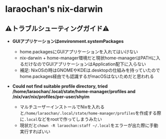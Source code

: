 # laraochan's nix-darwin

## ⚠️トラブルシューティングガイド⚠️

- **GUIアプリケーションはenvironment.systemPackages**
  - home.packagesにGUIアプリケーションを入れてはいけない
  - nix-darwin + home-manager環境だと現状home-managerはPATHに入るだけなのでGUIアプリケーションはApplication配下に入らない
  - 補足: NixOSの時はGNOMEやKDEは.desktopの仕組みを持っていたのでhome.packages経由でも認識するがmacOSはないためだと思われる

- **Could not find suitable profile directory, tried /home/laraochan/.local/state/home-manager/profiles and /nix/var/nix/profiles/per-user/shyim**
  - マルチユーザーインストールでNixを入れると`/home/laraochan/.local/state/home-manager/profiles`を作成する際に`.local`などをrootで作ってしまうみたい
  - 現状だと`chown -R laraochan:staff ~/.local`をエラーが出た際に手動実行すればいい